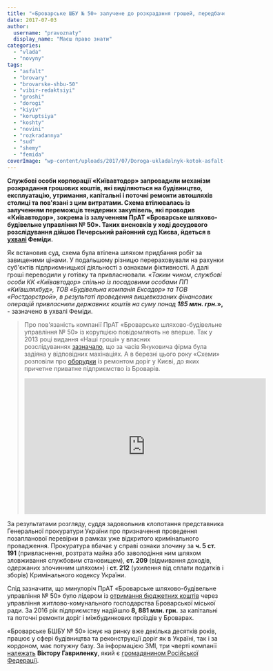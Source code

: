 ```yaml
---
title: "«Броварське ШБУ № 50» залучене до розкрадання грошей, передбачених на будівництво доріг"
date: 2017-07-03
author: 
  username: "pravoznaty"
  display_name: "Маєш право знати"
categories: 
  - "vlada"
  - "novyny"
tags: 
  - "asfalt"
  - "brovary"
  - "brovarske-shbu-50"
  - "vibir-redaktsiyi"
  - "groshi"
  - "dorogi"
  - "kiyiv"
  - "koruptsiya"
  - "koshty"
  - "novini"
  - "rozkradannya"
  - "sud"
  - "shemy"
  - "femida"
coverImage: "wp-content/uploads/2017/07/Doroga-ukladalnyk-kotok-asfalt-remont.jpg"
---
```


**Службові особи корпорації «Київавтодор» запровадили механізм розкрадання грошових коштів, які виділяються на будівництво, експлуатацію, утримання, капітальні і поточні ремонти автошляхів столиці та пов'язані з цим витратами. Схема втілювалась із залученням переможців тендерних закупівель, які проводив «Київавтодор», зокрема із залученням ПрАТ «Броварське шляхово-будівельне управління № 50». Таких висновків у ході досудового розслідування дійшов Печерський районний суд Києва, йдеться в [ухвалі](https://www.reyestr.court.gov.ua/Review/67046324) Феміди.**

Як встановив суд, схема була втілена шляхом придбання робіт за завищеними цінами. У подальшому різницю перераховували на рахунки суб'єктів підприємницької діяльності з ознаками фіктивності. А далі гроші переводили у готівку та привласнювали. «_Таким чином, службові особи КК «Київавтодор» спільно із посадовими особами ПП «Київшляхбуд», ТОВ «Будівельна компанія Ексадор» та ТОВ «Ростдорстрой», в результаті проведення вищевказаних фінансових операцій привласнили державних коштів на суму понад **185 млн. грн.**_**»,** - зазначено в ухвалі Феміди.

> Про пов'язаність компанії ПрАТ «Броварське шляхово-будівельне управління № 50» із корупцією повідомляють не вперше. Так у 2013 році видання «Наші гроші» у власних розслідуваннях [зазначало](https://nashigroshi.org/2013/04/30/demishkan-i-joho-komandos/), що за часів Януковича фірма була задіяна у відповідних махінаціях. А в березні цього року «Схеми» розповіли про [оборудки](https://www.radiosvoboda.org/a/28400623.html) із ремонтом доріг у Києві, до яких причетне приватне підприємство із Броварів.
> 
> <iframe src="https://www.youtube.com/embed/ISrxwcGVR88" width="560" height="315" frameborder="0" allowfullscreen="allowfullscreen"></iframe>

За результатами розгляду, суддя задовольнив клопотання представника Генеральної прокуратури України про призначення проведення позапланової перевірки в рамках уже відкритого кримінального провадження. Прокуратура вбачає у справі ознаки злочину за **ч. 5 ст. 191** (привласнення, розтрата майна або заволодіння ним шляхом зловживання службовим становищем), **ст. 209** (відмивання доходів, одержаних злочинним шляхом») і **ст. 212** (ухилення від сплати податків і зборів) Кримінального кодексу України.

Слід зазначити, що минулоріч ПрАТ «Броварське шляхово-будівельне управління № 50» було лідером із [отримання бюджетних коштів](https://mpz.brovary.org/hto-otrymuye-najbilshe-koshtiv-vid-upravlinnya-zhkg-v-brovarah/) через управління житлово-комунального господарства Броварської міської ради. За 2016 рік підприємству надійшло **8, 881 млн. грн.** за капітальні та поточні ремонти доріг і міжбудинкових проїздів у Броварах.

«Броварське БШБУ № 50» існує на ринку вже декілька десятків років, працює у сфері будівництва та реконструкції доріг як в Україні, так і за кордоном, має потужну базу. За інформацією ЗМІ, три чверті компанії [належать](https://www.radiosvoboda.org/a/28400623.html) **Віктору Гавриленку**, який є [громадянином Російської Федерації](https://nashigroshi.org/2013/04/30/demishkan-i-joho-komandos/).
